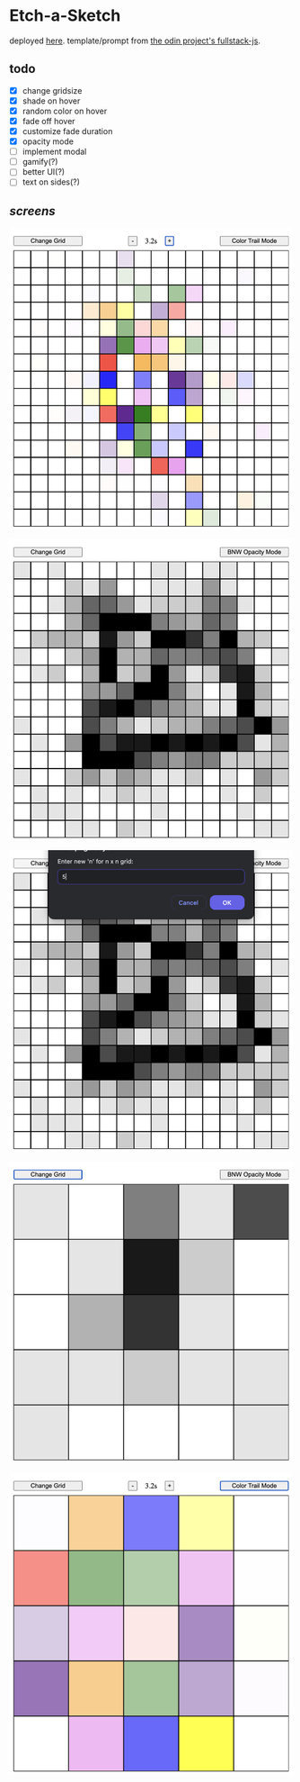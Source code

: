 # Etch-a-Sketch

deployed [here](https://raffycastlee.github.io/odin-etch-a-sketch/). template/prompt from [the odin project's fullstack-js](https://www.theodinproject.com/paths/full-stack-javascript).

## todo

- [x] change gridsize
- [x] shade on hover
- [x] random color on hover
- [x] fade off hover
- [x] customize fade duration
- [x] opacity mode
- [ ] implement modal
- [ ] gamify(?)
- [ ] better UI(?)
- [ ] text on sides(?)

## _screens_

![demo-1](media/demo-1.png)

![demo-2](media/demo-2.png)

![demo-3](media/demo-3.png)

![demo-4](media/demo-4.png)

![demo-5](media/demo-5.png)
